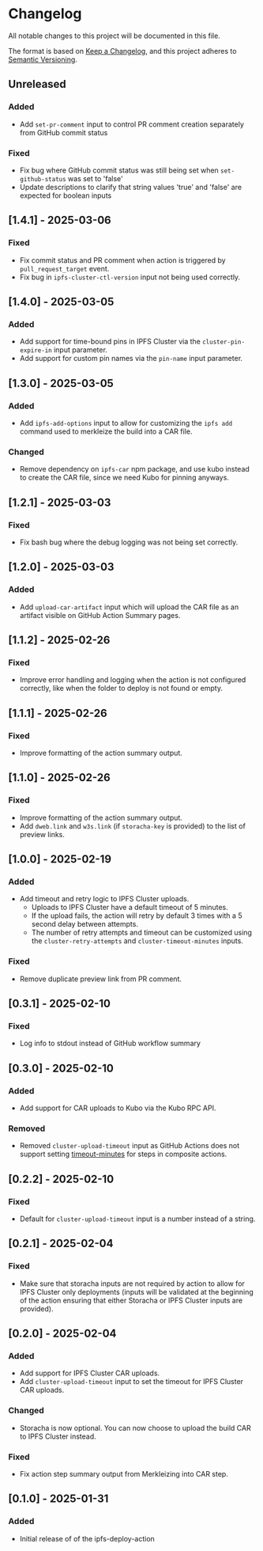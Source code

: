 # Changelog

All notable changes to this project will be documented in this file.

The format is based on [Keep a Changelog](https://keepachangelog.com/en/1.0.0/),
and this project adheres to [Semantic Versioning](https://semver.org/spec/v2.0.0.html).

## Unreleased

### Added

- Add `set-pr-comment` input to control PR comment creation separately from GitHub commit status

### Fixed

- Fix bug where GitHub commit status was still being set when `set-github-status` was set to 'false'
- Update descriptions to clarify that string values 'true' and 'false' are expected for boolean inputs

## [1.4.1] - 2025-03-06

### Fixed

- Fix commit status and PR comment when action is triggered by `pull_request_target` event.
- Fix bug in `ipfs-cluster-ctl-version` input not being used correctly.

## [1.4.0] - 2025-03-05

### Added

- Add support for time-bound pins in IPFS Cluster via the `cluster-pin-expire-in` input parameter.
- Add support for custom pin names via the `pin-name` input parameter.

## [1.3.0] - 2025-03-05

### Added

- Add `ipfs-add-options` input to allow for customizing the `ipfs add` command used to merkleize the build into a CAR file.

### Changed

- Remove dependency on `ipfs-car` npm package, and use kubo instead to create the CAR file, since we need Kubo for pinning anyways.

## [1.2.1] - 2025-03-03

### Fixed

- Fix bash bug where the debug logging was not being set correctly.

## [1.2.0] - 2025-03-03

### Added

- Add `upload-car-artifact` input which will upload the CAR file as an artifact visible on GitHub Action Summary pages.

## [1.1.2] - 2025-02-26

### Fixed

- Improve error handling and logging when the action is not configured correctly, like when the folder to deploy is not found or empty.

## [1.1.1] - 2025-02-26

### Fixed

- Improve formatting of the action summary output.

## [1.1.0] - 2025-02-26

### Fixed

- Improve formatting of the action summary output.
- Add `dweb.link` and `w3s.link` (if `storacha-key` is provided) to the list of preview links.

## [1.0.0] - 2025-02-19

### Added

- Add timeout and retry logic to IPFS Cluster uploads.
  - Uploads to IPFS Cluster have a default timeout of 5 minutes.
  - If the upload fails, the action will retry by default 3 times with a 5 second delay between attempts.
  - The number of retry attempts and timeout can be customized using the `cluster-retry-attempts` and `cluster-timeout-minutes` inputs.

### Fixed

- Remove duplicate preview link from PR comment.

## [0.3.1] - 2025-02-10

### Fixed

- Log info to stdout instead of GitHub workflow summary

## [0.3.0] - 2025-02-10

### Added

- Add support for CAR uploads to Kubo via the Kubo RPC API.

### Removed

- Removed `cluster-upload-timeout` input as GitHub Actions does not support setting [timeout-minutes](https://github.com/actions/runner/blob/main/docs/adrs/0549-composite-run-steps.md#composite-run-steps-features) for steps in composite actions.

## [0.2.2] - 2025-02-10

### Fixed

- Default for `cluster-upload-timeout` input is a number instead of a string.

## [0.2.1] - 2025-02-04

### Fixed

- Make sure that storacha inputs are not required by action to allow for IPFS Cluster only deployments (inputs will be validated at the beginning of the action ensuring that either Storacha or IPFS Cluster inputs are provided).

## [0.2.0] - 2025-02-04

### Added

- Add support for IPFS Cluster CAR uploads.
- Add `cluster-upload-timeout` input to set the timeout for IPFS Cluster CAR uploads.

### Changed

- Storacha is now optional. You can now choose to upload the build CAR to IPFS Cluster instead.

### Fixed

- Fix action step summary output from Merkleizing into CAR step.

## [0.1.0] - 2025-01-31

### Added

- Initial release of of the ipfs-deploy-action
